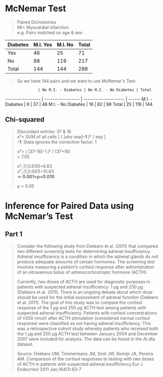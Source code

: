 # McNemar Test #
> Paired Dichotomies  
> MI= Myocardial infarction  
> e.g. Pairs matched on age & sex:

Diabetes | M.I. Yes | M.I. No | Total
-------- | -------- | ------- | ------
Yes      | 46       | 25      | 71
No       | 98       | 119     | 217
Total    | 144      | 144     | 288

> So we have 144 pairs and we want to use McNemar's Test:

                   | No M.I. - Diabetes | No M.I. - No Diabetes | Total
------------------ | ------------------ | --------------------- | ------
M.I. - Diabetes    | 9                  | 37                    | 46
M.I. - No Diabetes | 16                 | 82                    | 98
Total              | 25                 | 119                   | 144

## Chi-squared ##
> Discordant entries: 37 & 16  
> x²= SUM of all cells [ ( |obs-exp|**-1** )² / exp ]  
> **-1**: Stata ignores the correction factor, 1
>  
> x²= ( |37-16|-1 )² / (37+16)  
>   = 7.55  
>  
> x²_(1,0.010)=6.63  
> x²_(1,0.001)=10.83  
> => **0.001<p<0.010**  
>  
> p < 0.05

# Inference for Paired Data using McNemar’s Test #
## Part 1 ##
> Consider the following study from Dekkers et al. (2011) that compared two different screening tests for determining adrenal insufficiency. Adrenal insufficiency is a condition in which the adrenal glands do not produce adequate amounts of certain hormones. The screening test involves measuring a patient’s cortisol response after administration of an intravenous bolus of adrenocorticotropic hormone (ACTH).  
>  
> Currently, two doses of ACTH are used for diagnostic purposes in patients with suspected adrenal insufficiency: 1 μg and 250 μg (Dekkers et al. 2011). There is an ongoing debate about which dose should be used for the initial assessment of adrenal function (Dekkers et al. 2011). The goal of this study was to compare the cortisol response of the 1 μg and 250 μg ACTH test among patients with suspected adrenal insufficiency. Patients with cortisol concentrations of ≥550 nmol/l after ACTH stimulation (considered normal cortisol response) were classified as not having adrenal insufficiency. This was a retrospective cohort study whereby patients who received both the 1 μg and 250 μg ACTH test between January 2004 and December 2007 were included for analysis. The data can be found in the AI.dta dataset.  
>  
> Source: Dekkers OM, Timmermans JM, Smit JW, Romijn JA, Pereira AM. Comparison of the cortisol responses to testing with two doses of ACTH in patients with suspected adrenal insufficiency.Eur J Endocrinol 2011 Jan;164(1):83-7  
>  


